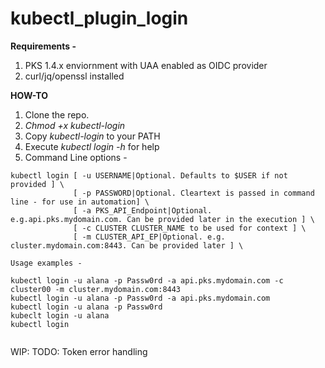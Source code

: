# kubectl_plugin_login

**Requirements -**

1. PKS 1.4.x enviornment with UAA enabled as OIDC provider
2. curl/jq/openssl installed 

**HOW-TO**

1. Clone the repo.
3. *Chmod +x kubectl-login*
2. Copy *kubectl-login* to your PATH
2. Execute *kubectl login -h* for help
3. Command Line options - 
```
kubectl login [ -u USERNAME|Optional. Defaults to $USER if not provided ] \
              [ -p PASSWORD|Optional. Cleartext is passed in command line - for use in automation] \
              [ -a PKS_API_Endpoint|Optional. e.g.api.pks.mydomain.com. Can be provided later in the execution ] \
              [ -c CLUSTER CLUSTER_NAME to be used for context ] \
              [ -m CLUSTER_API_EP|Optional. e.g. cluster.mydomain.com:8443. Can be provided later ] \
              
Usage examples - 

kubectl login -u alana -p Passw0rd -a api.pks.mydomain.com -c cluster00 -m cluster.mydomain.com:8443
kubectl login -u alana -p Passw0rd -a api.pks.mydomain.com 
kubectl login -u alana -p Passw0rd 
kubeclt login -u alana
kubectl login


```
WIP: TODO: Token error handling
